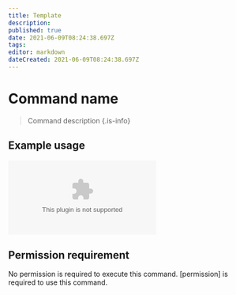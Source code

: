 ```yaml
---
title: Template
description: 
published: true
date: 2021-06-09T08:24:38.697Z
tags: 
editor: markdown
dateCreated: 2021-06-09T08:24:38.697Z
---
```


# Command name
> Command description
{.is-info}
## Example usage
![Command image (Imgur)](i.imgur.com)
## Permission requirement
No permission is required to execute this command.
[permission] is required to use this command.